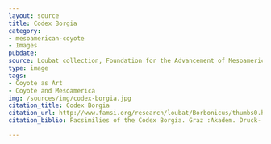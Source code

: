 ```yaml
---
layout: source
title: Codex Borgia
category: 
- mesoamerican-coyote
- Images
pubdate: 
source: Loubat collection, Foundation for the Advancement of Mesoamerican Studies (FAMSI)
type: image
tags: 
- Coyote as Art
- Coyote and Mesoamerica
img: /sources/img/codex-borgia.jpg 
citation_title: Codex Borgia 
citation_url: http://www.famsi.org/research/loubat/Borbonicus/thumbs0.html
citation_biblio: Facsimilies of the Codex Borgia. Graz :Akadem. Druck- u. Verlagsanst. 1976. FAMSI http://www.famsi.org/research/graz/borgia/index.html

---
```

